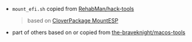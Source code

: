 - `mount_efi.sh` copied from [RehabMan/hack-tools](https://github.com/RehabMan/hack-tools)
  > based on [CloverPackage MountESP](https://sourceforge.net/p/cloverefiboot/code/HEAD/tree/CloverPackage/package/Scripts.templates/EFIFolder/MountESP)

- part of others based on or copied from [the-braveknight/macos-tools](https://github.com/the-braveknight/macos-tools)
